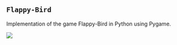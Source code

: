 ## ``` Flappy-Bird ```


Implementation of the game Flappy-Bird in Python using Pygame.

![](https://github.com/Ojaswy/Flappy-Bird/blob/master/images/bird.gif)
   
  
